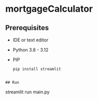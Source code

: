 # mortgageCalculator

## Prerequisites

* IDE or text editor
* Python 3.8 - 3.12
* PIP

  ```
  pip install streamlit
```

## Run

  ```
  streamlit run main.py
```
